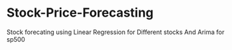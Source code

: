 # Stock-Price-Forecasting
Stock forecating using Linear Regression for Different stocks And Arima for sp500
